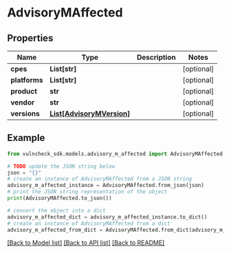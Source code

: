 # AdvisoryMAffected


## Properties

Name | Type | Description | Notes
------------ | ------------- | ------------- | -------------
**cpes** | **List[str]** |  | [optional] 
**platforms** | **List[str]** |  | [optional] 
**product** | **str** |  | [optional] 
**vendor** | **str** |  | [optional] 
**versions** | [**List[AdvisoryMVersion]**](AdvisoryMVersion.md) |  | [optional] 

## Example

```python
from vulncheck_sdk.models.advisory_m_affected import AdvisoryMAffected

# TODO update the JSON string below
json = "{}"
# create an instance of AdvisoryMAffected from a JSON string
advisory_m_affected_instance = AdvisoryMAffected.from_json(json)
# print the JSON string representation of the object
print(AdvisoryMAffected.to_json())

# convert the object into a dict
advisory_m_affected_dict = advisory_m_affected_instance.to_dict()
# create an instance of AdvisoryMAffected from a dict
advisory_m_affected_from_dict = AdvisoryMAffected.from_dict(advisory_m_affected_dict)
```
[[Back to Model list]](../README.md#documentation-for-models) [[Back to API list]](../README.md#documentation-for-api-endpoints) [[Back to README]](../README.md)


